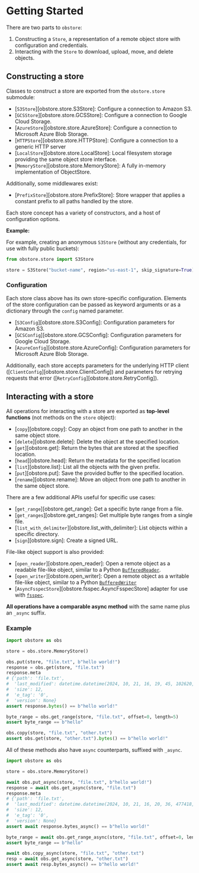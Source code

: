 # Getting Started

There are two parts to `obstore`:

1. Constructing a `Store`, a representation of a remote object store with configuration and credentials.
2. Interacting with the `Store` to download, upload, move, and delete objects.

## Constructing a store

Classes to construct a store are exported from the `obstore.store` submodule:

- [`S3Store`][obstore.store.S3Store]: Configure a connection to Amazon S3.
- [`GCSStore`][obstore.store.GCSStore]: Configure a connection to Google Cloud Storage.
- [`AzureStore`][obstore.store.AzureStore]: Configure a connection to Microsoft Azure Blob Storage.
- [`HTTPStore`][obstore.store.HTTPStore]: Configure a connection to a generic HTTP server
- [`LocalStore`][obstore.store.LocalStore]: Local filesystem storage providing the same object store interface.
- [`MemoryStore`][obstore.store.MemoryStore]: A fully in-memory implementation of ObjectStore.

Additionally, some middlewares exist:

- [`PrefixStore`][obstore.store.PrefixStore]: Store wrapper that applies a constant prefix to all paths handled by the store.

Each store concept has a variety of constructors, and a host of configuration options.

**Example:**

For example, creating an anonymous `S3Store` (without any credentials, for use with fully public buckets):

```py
from obstore.store import S3Store

store = S3Store("bucket-name", region="us-east-1", skip_signature=True)
```

### Configuration

Each store class above has its own store-specific configuration. Elements of the store configuration can be passed as keyword arguments or as a dictionary through the `config` named parameter.

- [`S3Config`][obstore.store.S3Config]: Configuration parameters for Amazon S3.
- [`GCSConfig`][obstore.store.GCSConfig]: Configuration parameters for Google Cloud Storage.
- [`AzureConfig`][obstore.store.AzureConfig]: Configuration parameters for Microsoft Azure Blob Storage.

Additionally, each store accepts parameters for the underlying HTTP client ([`ClientConfig`][obstore.store.ClientConfig]) and parameters for retrying requests that error ([`RetryConfig`][obstore.store.RetryConfig]).

## Interacting with a store

All operations for interacting with a store are exported as **top-level functions** (not methods on the `store` object):

- [`copy`][obstore.copy]: Copy an object from one path to another in the same object store.
- [`delete`][obstore.delete]: Delete the object at the specified location.
- [`get`][obstore.get]: Return the bytes that are stored at the specified location.
- [`head`][obstore.head]: Return the metadata for the specified location
- [`list`][obstore.list]: List all the objects with the given prefix.
- [`put`][obstore.put]: Save the provided buffer to the specified location.
- [`rename`][obstore.rename]: Move an object from one path to another in the same object store.

There are a few additional APIs useful for specific use cases:

- [`get_range`][obstore.get_range]: Get a specific byte range from a file.
- [`get_ranges`][obstore.get_ranges]: Get multiple byte ranges from a single file.
- [`list_with_delimiter`][obstore.list_with_delimiter]: List objects within a specific directory.
- [`sign`][obstore.sign]: Create a signed URL.

File-like object support is also provided:

- [`open_reader`][obstore.open_reader]: Open a remote object as a readable file-like object, similar to a Python [`BufferedReader`](https://docs.python.org/3/library/io.html#io.BufferedReader).
- [`open_writer`][obstore.open_writer]: Open a remote object as a writable file-like object, similar to a Python [`BufferedWriter`](https://docs.python.org/3/library/io.html#io.BufferedWriter)
- [`AsyncFsspecStore`][obstore.fsspec.AsyncFsspecStore] adapter for use with [`fsspec`](https://github.com/fsspec/filesystem_spec).

**All operations have a comparable async method** with the same name plus an `_async` suffix.

### Example

```py
import obstore as obs

store = obs.store.MemoryStore()

obs.put(store, "file.txt", b"hello world!")
response = obs.get(store, "file.txt")
response.meta
# {'path': 'file.txt',
#  'last_modified': datetime.datetime(2024, 10, 21, 16, 19, 45, 102620, tzinfo=datetime.timezone.utc),
#  'size': 12,
#  'e_tag': '0',
#  'version': None}
assert response.bytes() == b"hello world!"

byte_range = obs.get_range(store, "file.txt", offset=0, length=5)
assert byte_range == b"hello"

obs.copy(store, "file.txt", "other.txt")
assert obs.get(store, "other.txt").bytes() == b"hello world!"
```

All of these methods also have `async` counterparts, suffixed with `_async`.

```py
import obstore as obs

store = obs.store.MemoryStore()

await obs.put_async(store, "file.txt", b"hello world!")
response = await obs.get_async(store, "file.txt")
response.meta
# {'path': 'file.txt',
#  'last_modified': datetime.datetime(2024, 10, 21, 16, 20, 36, 477418, tzinfo=datetime.timezone.utc),
#  'size': 12,
#  'e_tag': '0',
#  'version': None}
assert await response.bytes_async() == b"hello world!"

byte_range = await obs.get_range_async(store, "file.txt", offset=0, length=5)
assert byte_range == b"hello"

await obs.copy_async(store, "file.txt", "other.txt")
resp = await obs.get_async(store, "other.txt")
assert await resp.bytes_async() == b"hello world!"
```
